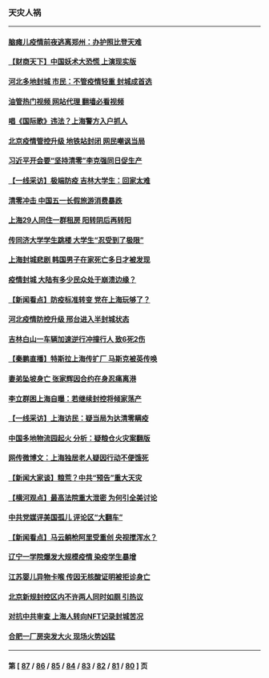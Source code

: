 ### 天灾人祸
---
#### [脑瘫儿疫情前夜逃离郑州：办护照比登天难](../../pages/ncid280/n13728232.md?05060845) 
#### [【财商天下】中国妖术大恐慌 上演现实版](../../pages/ncid280/n13728067.md?05060845) 
#### [河北多地封城 市民：不管疫情轻重 封城成首选](../../pages/ncid280/n13728203.md?05060845) 
#### [油管热门视频 网站代理 翻墙必看视频](http://209.222.30.114:81/youtube.html?05060845)
#### [唱《国际歌》违法？上海警方入户抓人](../../pages/ncid280/n13728139.md?05060845) 
#### [北京疫情管控升级 地铁站封闭 网民嘲讽当局](../../pages/ncid280/n13727925.md?05060845) 
#### [习近平开会要“坚持清零”李克强同日促生产](../../pages/ncid280/n13727950.md?05060845) 
#### [【一线采访】极端防疫 吉林大学生：回家太难](../../pages/ncid280/n13727730.md?05060845) 
#### [清零冲击 中国五一长假旅游消费暴跌](../../pages/ncid280/n13727808.md?05060845) 
#### [上海29人同住一群租房 阳转阴后再转阳](../../pages/ncid280/n13727639.md?05060845) 
#### [传同济大学学生跳楼 大学生“忍受到了极限”](../../pages/ncid280/n13727649.md?05060845) 
#### [上海封城悲剧 韩国男子在家死亡多日才被发现](../../pages/ncid280/n13727615.md?05060845) 
#### [疫情封城 大陆有多少民众处于崩溃边缘？](../../pages/ncid280/n13727503.md?05060845) 
#### [【新闻看点】防疫标准转变 党在上海玩够了？](../../pages/ncid280/n13727183.md?05060845) 
#### [河北疫情防控升级 邢台进入半封城状态](../../pages/ncid280/n13727351.md?05060845) 
#### [吉林白山一车辆加速逆行冲撞行人 致6死2伤](../../pages/ncid280/n13727430.md?05060845) 
#### [【秦鹏直播】特斯拉上海传扩厂 马斯克被英传唤](../../pages/ncid280/n13727348.md?05060845) 
#### [妻弟坠坡身亡 张家辉因合约在身忍痛离港](../../pages/ncid280/n13727305.md?05060845) 
#### [李立群困上海自曝：若继续封控将倾家荡产](../../pages/ncid280/n13727269.md?05060845) 
#### [【一线采访】上海访民：疑当局为达清零瞒疫](../../pages/ncid280/n13727136.md?05060845) 
#### [中国多地物流园起火 分析：疑粮仓火灾案翻版](../../pages/ncid280/n13727171.md?05060845) 
#### [网传微博文：上海独居老人疑因行动不便饿死](../../pages/ncid280/n13727106.md?05060845) 
#### [【新闻大家谈】粮荒？中共“预告”重大天灾](../../pages/ncid280/n13727097.md?05060845) 
#### [【横河观点】最高法院重大泄密 为何引全美讨论](../../pages/ncid280/n13726525.md?05060845) 
#### [中共党媒评美国孤儿 评论区“大翻车”](../../pages/ncid280/n13726953.md?05060845) 
#### [【新闻看点】马云躺枪阿里受重创 央视搅浑水？](../../pages/ncid280/n13726396.md?05060845) 
#### [辽宁一学院爆发大规模疫情 染疫学生暴增](../../pages/ncid280/n13726722.md?05060845) 
#### [江苏婴儿异物卡喉 传因无核酸证明被拒诊身亡](../../pages/ncid280/n13726847.md?05060845) 
#### [北京新规封控区内不许两人同时如厕 引热议](../../pages/ncid280/n13726848.md?05060845) 
#### [对抗中共审查 上海人转向NFT记录封城苦况](../../pages/ncid280/n13726776.md?05060845) 
#### [合肥一厂房突发大火 现场火势凶猛](../../pages/ncid280/n13726804.md?05060845) 

---
#### 第 [ [87](./87.md?05060845) / [86](./86.md?05060845) / [85](./85.md?05060845) / [84](./84.md?05060845) / [83](./83.md?05060845) / [82](./82.md?05060845) / [81](./81.md?05060845) / [80](./80.md?05060845) ] 页
